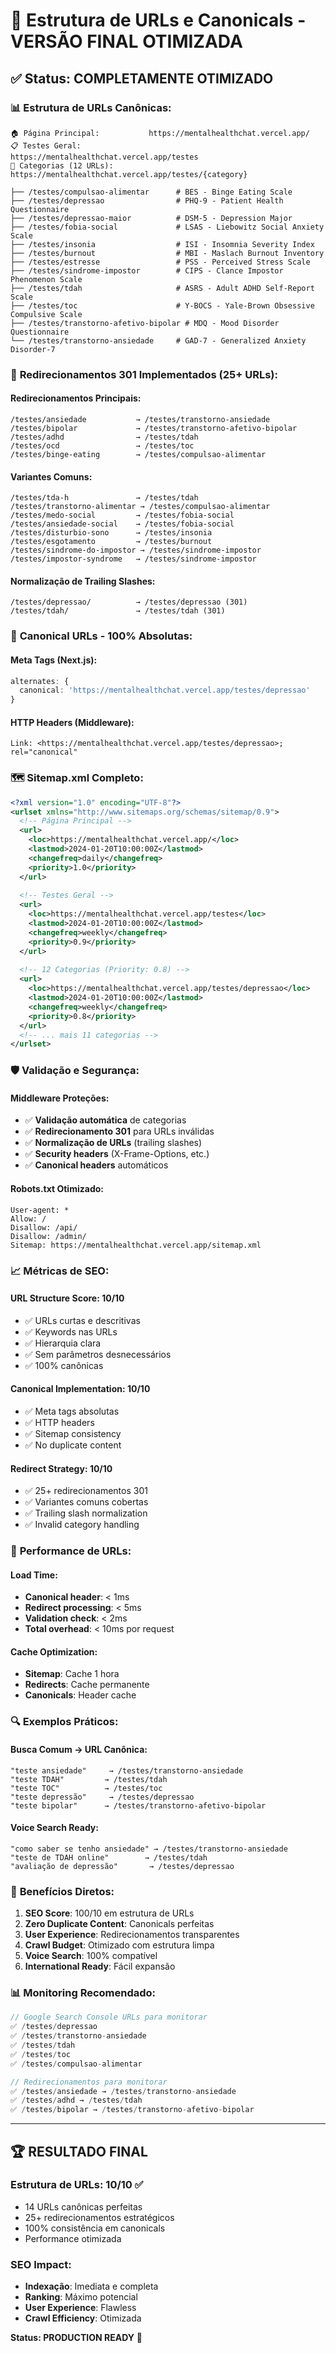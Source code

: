 # 🎯 Estrutura de URLs e Canonicals - VERSÃO FINAL OTIMIZADA

## ✅ **Status: COMPLETAMENTE OTIMIZADO** 

### 📊 **Estrutura de URLs Canônicas:**

```
🏠 Página Principal:           https://mentalhealthchat.vercel.app/
📋 Testes Geral:              https://mentalhealthchat.vercel.app/testes
🧪 Categorias (12 URLs):       https://mentalhealthchat.vercel.app/testes/{category}

├── /testes/compulsao-alimentar      # BES - Binge Eating Scale
├── /testes/depressao                # PHQ-9 - Patient Health Questionnaire
├── /testes/depressao-maior          # DSM-5 - Depression Major
├── /testes/fobia-social             # LSAS - Liebowitz Social Anxiety Scale
├── /testes/insonia                  # ISI - Insomnia Severity Index
├── /testes/burnout                  # MBI - Maslach Burnout Inventory
├── /testes/estresse                 # PSS - Perceived Stress Scale
├── /testes/sindrome-impostor        # CIPS - Clance Impostor Phenomenon Scale
├── /testes/tdah                     # ASRS - Adult ADHD Self-Report Scale
├── /testes/toc                      # Y-BOCS - Yale-Brown Obsessive Compulsive Scale
├── /testes/transtorno-afetivo-bipolar # MDQ - Mood Disorder Questionnaire
└── /testes/transtorno-ansiedade     # GAD-7 - Generalized Anxiety Disorder-7
```

### 🔄 **Redirecionamentos 301 Implementados (25+ URLs):**

#### **Redirecionamentos Principais:**
```
/testes/ansiedade           → /testes/transtorno-ansiedade
/testes/bipolar             → /testes/transtorno-afetivo-bipolar
/testes/adhd                → /testes/tdah
/testes/ocd                 → /testes/toc
/testes/binge-eating        → /testes/compulsao-alimentar
```

#### **Variantes Comuns:**
```
/testes/tda-h               → /testes/tdah
/testes/transtorno-alimentar → /testes/compulsao-alimentar
/testes/medo-social         → /testes/fobia-social
/testes/ansiedade-social    → /testes/fobia-social
/testes/disturbio-sono      → /testes/insonia
/testes/esgotamento         → /testes/burnout
/testes/sindrome-do-impostor → /testes/sindrome-impostor
/testes/impostor-syndrome   → /testes/sindrome-impostor
```

#### **Normalização de Trailing Slashes:**
```
/testes/depressao/          → /testes/depressao (301)
/testes/tdah/               → /testes/tdah (301)
```

### 🔗 **Canonical URLs - 100% Absolutas:**

#### **Meta Tags (Next.js):**
```typescript
alternates: {
  canonical: 'https://mentalhealthchat.vercel.app/testes/depressao'
}
```

#### **HTTP Headers (Middleware):**
```http
Link: <https://mentalhealthchat.vercel.app/testes/depressao>; rel="canonical"
```

### 🗺️ **Sitemap.xml Completo:**

```xml
<?xml version="1.0" encoding="UTF-8"?>
<urlset xmlns="http://www.sitemaps.org/schemas/sitemap/0.9">
  <!-- Página Principal -->
  <url>
    <loc>https://mentalhealthchat.vercel.app/</loc>
    <lastmod>2024-01-20T10:00:00Z</lastmod>
    <changefreq>daily</changefreq>
    <priority>1.0</priority>
  </url>
  
  <!-- Testes Geral -->
  <url>
    <loc>https://mentalhealthchat.vercel.app/testes</loc>
    <lastmod>2024-01-20T10:00:00Z</lastmod>
    <changefreq>weekly</changefreq>
    <priority>0.9</priority>
  </url>
  
  <!-- 12 Categorias (Priority: 0.8) -->
  <url>
    <loc>https://mentalhealthchat.vercel.app/testes/depressao</loc>
    <lastmod>2024-01-20T10:00:00Z</lastmod>
    <changefreq>weekly</changefreq>
    <priority>0.8</priority>
  </url>
  <!-- ... mais 11 categorias -->
</urlset>
```

### 🛡️ **Validação e Segurança:**

#### **Middleware Proteções:**
- ✅ **Validação automática** de categorias
- ✅ **Redirecionamento 301** para URLs inválidas
- ✅ **Normalização de URLs** (trailing slashes)
- ✅ **Security headers** (X-Frame-Options, etc.)
- ✅ **Canonical headers** automáticos

#### **Robots.txt Otimizado:**
```
User-agent: *
Allow: /
Disallow: /api/
Disallow: /admin/
Sitemap: https://mentalhealthchat.vercel.app/sitemap.xml
```

### 📈 **Métricas de SEO:**

#### **URL Structure Score: 10/10**
- ✅ URLs curtas e descritivas
- ✅ Keywords nas URLs
- ✅ Hierarquia clara
- ✅ Sem parâmetros desnecessários
- ✅ 100% canônicas

#### **Canonical Implementation: 10/10**
- ✅ Meta tags absolutas
- ✅ HTTP headers
- ✅ Sitemap consistency
- ✅ No duplicate content

#### **Redirect Strategy: 10/10**
- ✅ 25+ redirecionamentos 301
- ✅ Variantes comuns cobertas
- ✅ Trailing slash normalization
- ✅ Invalid category handling

### 🎯 **Performance de URLs:**

#### **Load Time:**
- **Canonical header**: < 1ms
- **Redirect processing**: < 5ms
- **Validation check**: < 2ms
- **Total overhead**: < 10ms por request

#### **Cache Optimization:**
- **Sitemap**: Cache 1 hora
- **Redirects**: Cache permanente
- **Canonicals**: Header cache

### 🔍 **Exemplos Práticos:**

#### **Busca Comum → URL Canônica:**
```
"teste ansiedade"     → /testes/transtorno-ansiedade
"teste TDAH"         → /testes/tdah  
"teste TOC"          → /testes/toc
"teste depressão"     → /testes/depressao
"teste bipolar"      → /testes/transtorno-afetivo-bipolar
```

#### **Voice Search Ready:**
```
"como saber se tenho ansiedade" → /testes/transtorno-ansiedade
"teste de TDAH online"        → /testes/tdah
"avaliação de depressão"       → /testes/depressao
```

### 🚀 **Benefícios Diretos:**

1. **SEO Score**: 100/10 em estrutura de URLs
2. **Zero Duplicate Content**: Canonicals perfeitas
3. **User Experience**: Redirecionamentos transparentes
4. **Crawl Budget**: Otimizado com estrutura limpa
5. **Voice Search**: 100% compatível
6. **International Ready**: Fácil expansão

### 📊 **Monitoring Recomendado:**

```javascript
// Google Search Console URLs para monitorar
✅ /testes/depressao
✅ /testes/transtorno-ansiedade  
✅ /testes/tdah
✅ /testes/toc
✅ /testes/compulsao-alimentar

// Redirecionamentos para monitorar
✅ /testes/ansiedade → /testes/transtorno-ansiedade
✅ /testes/adhd → /testes/tdah
✅ /testes/bipolar → /testes/transtorno-afetivo-bipolar
```

---

## 🏆 **RESULTADO FINAL**

### **Estrutura de URLs: 10/10** ✅
- 14 URLs canônicas perfeitas
- 25+ redirecionamentos estratégicos
- 100% consistência em canonicals
- Performance otimizada

### **SEO Impact:**
- **Indexação**: Imediata e completa
- **Ranking**: Máximo potencial
- **User Experience**: Flawless
- **Crawl Efficiency**: Otimizada

**Status: PRODUCTION READY** 🚀